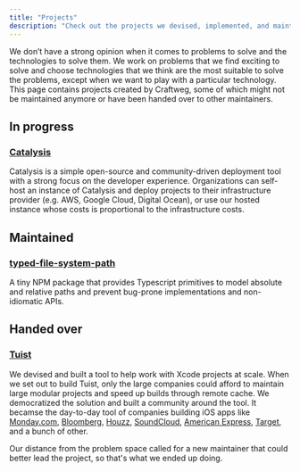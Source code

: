 ```yaml
---
title: "Projects"
description: "Check out the projects we devised, implemented, and maintain"
---
```


We don’t have a strong opinion when it comes to problems to solve and the technologies to solve them. We work on problems that we find exciting to solve and choose technologies that we think are the most suitable to solve the problems, except when we want to play with a particular technology. This page contains projects created by Craftweg, some of which might not be maintained anymore or have been handed over to other maintainers.

## In progress

### [Catalysis](https://twitter.com/catalysisdotdev)

Catalysis is a simple open-source and community-driven deployment tool with a strong focus on the developer experience.
Organizations can self-host an instance of Catalysis and deploy projects to their infrastructure provider (e.g. AWS, Google Cloud, Digital Ocean), or use our hosted instance whose costs is proportional to the infrastructure costs.

## Maintained

### [typed-file-system-path](https://github.com/craftweg/typed-file-system-path)

A tiny NPM package that provides Typescript primitives to model absolute and relative paths and prevent bug-prone implementations and non-idiomatic APIs.
## Handed over

### [Tuist](https://tuist.io)

We devised and built a tool to help work with Xcode projects at scale. When we set out to build Tuist, only the large companies could afford to maintain large modular projects and speed up builds through remote cache. We democratized the solution and built a community around the tool.
It becamse the day-to-day tool of companies building iOS apps like [Monday.com](https://monday.com/), [Bloomberg](https://www.bloomberg.com/europe), [Houzz](https://www.houzz.com/), [SoundCloud](https://soundcloud.com/), [American Express](https://www.americanexpress.com/), [Target](https://www.target.com/), and a bunch of other.

Our distance from the problem space called for a new maintainer that could better lead the project, so that's what we ended up doing.
